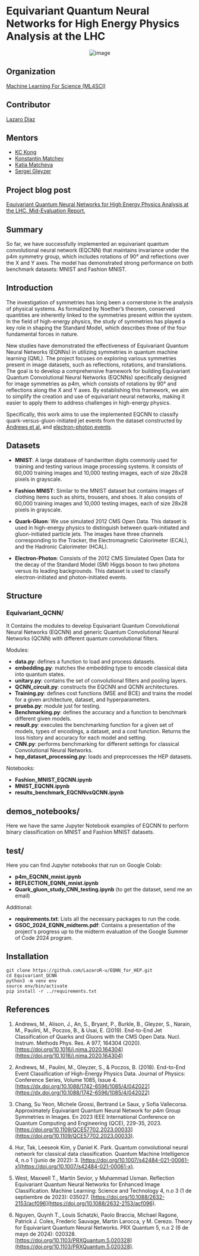 # Equivariant Quantum Neural Networks for High Energy Physics Analysis at the LHC

<p align="center">
  <img src="https://github.com/LazaroR-u/EQNN/assets/80428982/63d3cc7b-f42f-4989-b203-4cce5eaff822" alt="image">
</p>


## Organization
[Machine Learning For Science (ML4SCI)](https://ml4sci.org/)

## Contributor
[Lazaro Diaz](https://www.linkedin.com/in/lazaro-raul-diaz-lievano/)

## Mentors
- [KC Kong](https://physics.ku.edu/people/kong-kyoungchul)
- [Konstantin Matchev](https://www.phys.ufl.edu/~matchev/)
- [Katia Matcheva](https://www.phys.ufl.edu/wp/index.php/people/faculty/katia-matcheva/)
- [Sergei Gleyzer](http://sergeigleyzer.com/)


## Project blog post 
[Equivariant Quantum Neural Networks for High Energy Physics Analysis at the LHC. Mid-Evaluation Report.](https://medium.com/@214lievano/equivariant-quantum-neural-networks-for-high-energy-physics-analysis-at-the-lhc-59b55ed3d43e)

## Summary

So far, we have successfully implemented an equivariant quantum convolutional neural network (EQCNN) that maintains invariance under the p4m symmetry group, which includes rotations of 90° and reflections over the X and Y axes. The model has demonstrated strong performance on both benchmark datasets: MNIST and Fashion MNIST.

## Introduction

The investigation of symmetries has long been a cornerstone in the analysis of physical systems. As formalized by Noether’s theorem, conserved quantities are inherently linked to the symmetries present within the system. In the field of high-energy physics, the study of symmetries has played a key role in shaping the Standard Model, which describes three of the four fundamental forces in nature. 

New studies have demonstrated the effectiveness of Equivariant Quantum Neural Networks (EQNNs) in utilizing symmetries in quantum machine learning (QML). The project focuses on exploring various symmetries present in image datasets, such as reflections, rotations, and translations. The goal is to develop a comprehensive framework for building Equivariant Quantum Convolutional Neural Networks (EQCNNs) specifically designed for image symmetries as p4m, which consists of rotations by 90° and reflections along the X and Y axes. By establishing this framework, we aim to simplify the creation and use of equivariant neural networks, making it easier to apply them to address challenges in high-energy physics.

Specifically, this work aims to use the implemented EQCNN to classify quark-versus-gluon-initiated jet events from the dataset constructed by [Andrews et al.](https://www.sciencedirect.com/science/article/pii/S0168900220307002?via%3Dihub) and [electron-photon events](https://indico.cern.ch/event/567550/papers/2629451/files/7515-end-end-event_v4.pdf).



## Datasets

- **MNIST**: A large database of handwritten digits commonly used for training and testing various image processing systems. It consists of 60,000 training images and 10,000 testing images, each of size 28x28 pixels in grayscale.

- **Fashion MNIST**: Similar to the MNIST dataset but contains images of clothing items such as shirts, trousers, and shoes. It also consists of 60,000 training images and 10,000 testing images, each of size 28x28 pixels in grayscale.

- **Quark-Gluon**: We use simulated 2012 CMS Open Data. This dataset is used in high-energy physics to distinguish between quark-initiated and gluon-initiated particle jets. The images have three channels corresponding to the Tracker, the Electromagnetic Calorimeter (ECAL), and the Hadronic Calorimeter (HCAL).

- **Electron-Photon**: Consists of the 2012 CMS Simulated Open Data for the decay of the Standard Model (SM) Higgs boson to two photons versus its leading backgrounds. This dataset is used to classify electron-initiated and photon-initiated events.



## Structure

### Equivariant_QCNN/
It Contains the modules to develop Equivariant Quantum Convolutional Neural Networks (EQCNN) and generic Quantum Convolutional Neural Networks (QCNN) with different quantum convolutional filters.

Modules:
- **data.py**: defines a function to load and process datasets.
- **embedding.py**: matches the embedding type to encode classical data into quantum states.
- **unitary.py**: contains the set of convolutional filters and pooling layers.
- **QCNN_circuit.py**: constructs the EQCNN and QCNN architectures.
- **Training.py**: defines cost functions (MSE and BCE) and trains the model for a given architecture, dataset, and hyperparameters.
- **prueba.py**: module just for testing.
- **Benchmarking.py**: defines the accuracy and a function to benchmark different given models.
- **result.py**: executes the benchmarking function for a given set of models, types of encodings, a dataset, and a cost function. Returns the loss history and accuracy for each model and setting.
- **CNN.py**: performs benchmarking for different settings for classical Convolutional Neural Networks.
- **hep_dataset_processing.py**: loads and preprocesses the HEP datasets.

Notebooks:
- **Fashion_MNIST_EQCNN.ipynb**
- **MNIST_EQCNN.ipynb**
- **results_benchmark_EQCNNvsQCNN.ipynb**

## demos_notebooks/
Here we have the same Jupyter Notebook examples of EQCNN to perform binary classification on MNIST and Fashion MNIST datasets.

## test/
Here you can find Jupyter notebooks that run on Google Colab:
- **p4m_EQCNN_mnist.ipynb** 
- **REFLECTION_EQNN_mnist.ipynb**
- **Quark_gluon_study_CNN_testing.ipynb** (to get the dataset, send me an email)

Additional:
- **requirements.txt**: Lists all the necessary packages to run the code.
- **GSOC_2024_EQNN_midterm.pdf**: Contains a presentation of the project's progress up to the midterm evaluation of the Google Summer of Code 2024 program.


## Installation

````
git clone https://github.com/LazaroR-u/EQNN_for_HEP.git
cd Equivariant_QCNN
python3 -m venv env
source env/bin/activate
pip install -r ../requirements.txt
````



## References

1. Andrews, M., Alison, J., An, S., Bryant, P., Burkle, B., Gleyzer, S., Narain, M., Paulini, M., Poczos, B., & Usai, E. (2019). End-to-End Jet Classification of Quarks and Gluons with the CMS Open Data. Nucl. Instrum. Methods Phys. Res. A 977, 164304 (2020). [https://doi.org/10.1016/j.nima.2020.164304](https://doi.org/10.1016/j.nima.2020.164304)

2. Andrews, M., Paulini, M., Gleyzer, S., & Poczos, B. (2018). End-to-End Event Classification of High-Energy Physics Data. Journal of Physics: Conference Series, Volume 1085, Issue 4. [https://dx.doi.org/10.1088/1742-6596/1085/4/042022](https://dx.doi.org/10.1088/1742-6596/1085/4/042022)

3. Chang, Su Yeon, Michele Grossi, Bertrand Le Saux, y Sofia Vallecorsa. Approximately Equivariant Quantum Neural Network for $p4m$ Group Symmetries in Images. En 2023 IEEE International Conference on Quantum Computing and Engineering (QCE), 229-35, 2023. [https://doi.org/10.1109/QCE57702.2023.00033](https://doi.org/10.1109/QCE57702.2023.00033).

4. Hur, Tak, Leeseok Kim, y Daniel K. Park. Quantum convolutional neural network for classical data classification. Quantum Machine Intelligence 4, n.o 1 (junio de 2022): 3. [https://doi.org/10.1007/s42484-021-00061-x](https://doi.org/10.1007/s42484-021-00061-x).

5. West, Maxwell T., Martin Sevior, y Muhammad Usman. Reflection Equivariant Quantum Neural Networks for Enhanced Image Classification. Machine Learning: Science and Technology 4, n.o 3 (1 de septiembre de 2023): 035027. [https://doi.org/10.1088/2632-2153/acf096](https://doi.org/10.1088/2632-2153/acf096).

6.  Nguyen, Quynh T., Louis Schatzki, Paolo Braccia, Michael Ragone, Patrick J. Coles, Frederic Sauvage, Martin Larocca, y M. Cerezo. Theory for Equivariant Quantum Neural Networks. PRX Quantum 5, n.o 2 (6 de mayo de 2024): 020328. [https://doi.org/10.1103/PRXQuantum.5.020328](https://doi.org/10.1103/PRXQuantum.5.020328).




